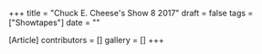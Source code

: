 +++
title = "Chuck E. Cheese's Show 8 2017"
draft = false
tags = ["Showtapes"]
date = ""

[Article]
contributors = []
gallery = []
+++